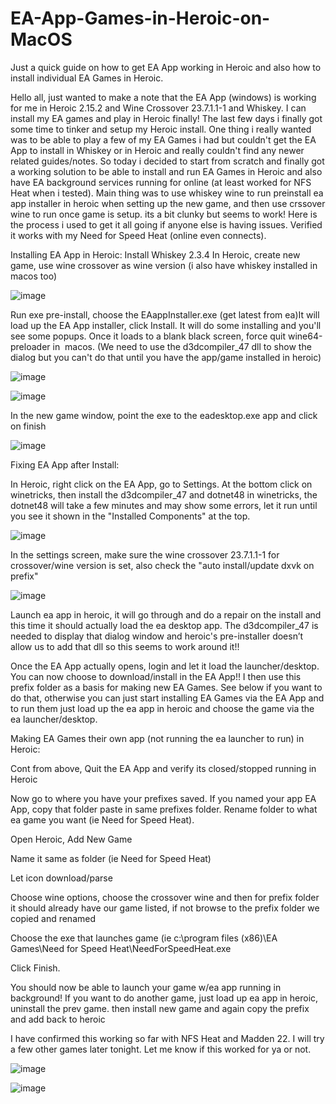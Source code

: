 # EA-App-Games-in-Heroic-on-MacOS
Just a quick guide on how to get EA App working in Heroic and also how to install individual EA Games in Heroic.



Hello all, just wanted to make a note that the EA App (windows) is working for me in Heroic 2.15.2 and Wine Crossover 23.7.1.1-1 and Whiskey.  I can install my EA games and play in Heroic finally!  The last few days i finally got some time to tinker and setup my Heroic install.  One thing i really wanted was to be able to play a few of my EA Games i had but couldn't get the EA App to install in Whiskey or in Heroic and really couldn't find any newer related guides/notes.  So today i decided to start from scratch and finally got a working solution to be able to install and run EA Games in Heroic and also have EA background services running for online (at least worked for NFS Heat when i tested). Main thing was to use whiskey wine to run preinstall ea app installer in heroic when setting up the new game, and then use crssover wine to run once game is setup.  its a bit clunky but seems to work!
Here is the process i used to get it all going if anyone else is having issues.  Verified it works with my Need for Speed Heat (online even connects).  

Installing EA App in Heroic:
Install Whiskey 2.3.4
In Heroic, create new game, use wine crossover as wine version (i also have whiskey installed in macos too)

![image](https://github.com/user-attachments/assets/61de143d-7d12-421b-97a8-95099450220c)

Run exe pre-install, choose the EAappInstaller.exe (get latest from ea)It will load up the EA App installer, click Install.  It will do some installing and you'll see some popups.  Once it loads to a blank black screen, force quit wine64-preloader in  macos. (We need to use the d3dcompiler_47 dll to show the dialog but you can't do that until you have the app/game installed in heroic)

![image](https://github.com/user-attachments/assets/204fddfc-1cee-4f08-bf47-ed4c6c4caac7)

![image](https://github.com/user-attachments/assets/b75a5178-ae67-4c2b-a3ff-eecc3623d180)

In the new game window, point the exe to the eadesktop.exe app and click on finish

![image](https://github.com/user-attachments/assets/c2fe9556-1b06-4547-b5bb-5941c897bb00)


Fixing EA App after Install:

In Heroic, right click on the EA App, go to Settings.  At the bottom click on winetricks,  then install the d3dcompiler_47 and dotnet48 in winetricks, the dotnet48 will take a few minutes and may show some errors, let it run until you see it shown in the "Installed Components" at the top.

![image](https://github.com/user-attachments/assets/24018dea-45c3-45f9-80c8-879914a8edd9)

In the settings screen, make sure the wine crossover 23.7.1.1-1 for crossover/wine version is set, also check the "auto install/update dxvk on prefix"


![image](https://github.com/user-attachments/assets/d56878e9-f55a-434c-86b3-064dd2ee31b3)

Launch ea app in heroic, it will go through and do a repair on the install and this time it should actually load the ea desktop app. The d3dcompiler_47 is needed to display that dialog window and heroic's pre-installer doesn’t allow us to add that dll so this seems to work around it!!

Once the EA App actually opens, login and let it load the launcher/desktop.  You can now choose to download/install in the EA App!!  I then use this prefix folder as a basis for making new EA Games.  See below if you want to do that, otherwise you can just start installing EA Games via the EA App and to run them just load up the ea app in heroic and choose the game via the ea launcher/desktop.

Making EA Games their own app (not running the ea launcher to run) in Heroic:

Cont from above, Quit the EA App and verify its closed/stopped running in Heroic

Now go to where you have your prefixes saved.   If you named your app EA App, copy that folder paste in same prefixes folder.  Rename folder to what ea game you want (ie Need for Speed Heat).

Open Heroic, Add New Game

Name it same as folder (ie Need for Speed Heat)

Let icon download/parse

Choose wine options, choose the crossover wine and then for prefix folder it should already have our game listed, if not browse to the prefix folder we copied and renamed

Choose the exe that launches game (ie c:\program files (x86)\EA Games\Need for Speed Heat\NeedForSpeedHeat.exe

Click Finish.  

You should now be able to launch your game w/ea app running in background!
If you want to do another game, just load up ea app in heroic, uninstall the prev game.  then install new game and again copy the prefix and add back to heroic 

I have confirmed this working so far with NFS Heat and Madden 22. I will try a few other games later tonight.  Let me know if this worked for ya or not. 

![image](https://github.com/user-attachments/assets/ba728565-8f01-40ff-a859-ba38f76bf677)

![image](https://github.com/user-attachments/assets/117a3642-2fcb-42ea-a0c9-4e84f1619ab9)



